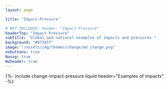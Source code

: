 ```yaml
---
layout: page

title: "Impact-Pressure"

# NOT INCLUDED: header: "Impact-Pressure"
headerTop: "Impact-Pressure"
subtitle: "Global and national examples of impacts and pressures " 
background: "#072857"
image: "/assets/img/themes/change/md_change.png"
nobuttons: true
Nosvg: true
Noheader: true
---
```


{%-
include change-impact-pressure.liquid
header="Examples of impacts"
-%}
